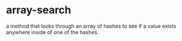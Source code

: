 # array-search
a method that looks through an array of hashes to see if a value exists anywhere inside of one of the hashes.

